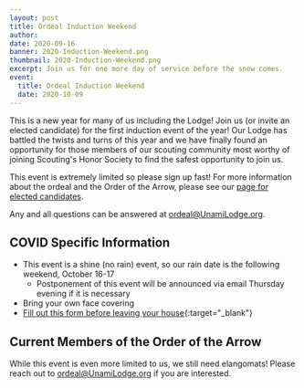 ```yaml
---
layout: post
title: Ordeal Induction Weekend
author:
date: 2020-09-16
banner: 2020-Induction-Weekend.png
thumbnail: 2020-Induction-Weekend.png
excerpt: Join us for one more day of service before the snow comes.
event:
  title: Ordeal Induction Weekend
  date: 2020-10-09
---
```


This is a new year for many of us including the Lodge! Join us (or invite an elected candidate) for the first induction event of the year! Our Lodge has battled the twists and turns of this year and we have finally found an opportunity for those members of our scouting community most worthy of joining Scouting's Honor Society to find the safest opportunity to join us.

This event is extremely limited so please sign up fast! For more information about the ordeal and the Order of the Arrow, please see our [page for elected candidates](/electedcandidates/).

Any and all questions can be answered at [ordeal@UnamiLodge.org](/contact?recipient=ordeal).

## COVID Specific Information

* This event is a shine (no rain) event, so our rain date is the following weekend, October 16-17
  * Postponement of this event will be announced via email Thursday evening if it is necessary
* Bring your own face covering
* [Fill out this form before leaving your house](https://docs.google.com/forms/d/e/1FAIpQLSeJAB5L_9znxxKMjBFw0cjnlubXUZiFtKN4iF2ZiFPDOJFlww/viewform){:target="_blank"}

## Current Members of the Order of the Arrow

While this event is even more limited to us, we still need elangomats! Please reach out to [ordeal@UnamiLodge.org](/contact?recipient=ordeal) if you are interested.
